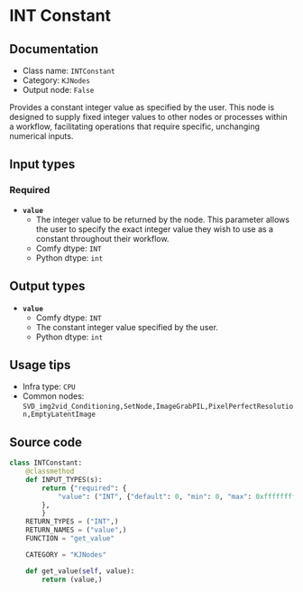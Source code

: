# INT Constant
## Documentation
- Class name: `INTConstant`
- Category: `KJNodes`
- Output node: `False`

Provides a constant integer value as specified by the user. This node is designed to supply fixed integer values to other nodes or processes within a workflow, facilitating operations that require specific, unchanging numerical inputs.
## Input types
### Required
- **`value`**
    - The integer value to be returned by the node. This parameter allows the user to specify the exact integer value they wish to use as a constant throughout their workflow.
    - Comfy dtype: `INT`
    - Python dtype: `int`
## Output types
- **`value`**
    - Comfy dtype: `INT`
    - The constant integer value specified by the user.
    - Python dtype: `int`
## Usage tips
- Infra type: `CPU`
- Common nodes: `SVD_img2vid_Conditioning,SetNode,ImageGrabPIL,PixelPerfectResolution,EmptyLatentImage`


## Source code
```python
class INTConstant:
    @classmethod
    def INPUT_TYPES(s):
        return {"required": {
            "value": ("INT", {"default": 0, "min": 0, "max": 0xffffffffffffffff}),
        },
        }
    RETURN_TYPES = ("INT",)
    RETURN_NAMES = ("value",)
    FUNCTION = "get_value"

    CATEGORY = "KJNodes"

    def get_value(self, value):
        return (value,)

```
